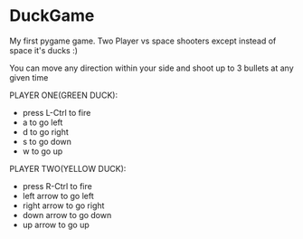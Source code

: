 # DuckGame
My first pygame game. Two Player vs space shooters except instead of space it's ducks :)

You can move any direction within your side and shoot up to 3 bullets at any given time

PLAYER ONE(GREEN DUCK):
  - press L-Ctrl to fire 
  - a to go left
  - d to go right
  - s to go down
  - w to go up
  
PLAYER TWO(YELLOW DUCK):
  - press R-Ctrl to fire 
  - left arrow to go left
  - right arrow to go right
  - down arrow to go down
  - up arrow to go up

